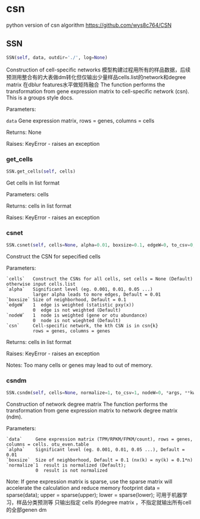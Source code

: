 # csn

python version of csn algorithm
https://github.com/wys8c764/CSN

## SSN
```python
SSN(self, data, outdir='./', log=None)
```
Construction of cell-specific networks
模型构建过程用所有的样品数据，后续预测用整合有的大表做dm转化但仅输出少量样品cells.list的network和degree matrix
在dblur features水平做矩阵融合
The function performs the transformation from gene expression matrix to cell-specific network (csn).
This is a groups style docs.

Parameters:

   `data`  Gene expression matrix, rows = genes, columns = cells

Returns:
    None

Raises:
    KeyError - raises an exception

### get_cells
```python
SSN.get_cells(self, cells)
```
Get cells in list format

Parameters:
    cells

Returns:
    cells in list format

Raises:
    KeyError - raises an exception

### csnet
```python
SSN.csnet(self, cells=None, alpha=0.01, boxsize=0.1, edgeW=0, to_csv=0, *args, **kwargs)
```
Construct the CSN for sepecified cells

Parameters:

    `cells`   Construct the CSNs for all cells, set cells = None (Default) otherwise input cells.list
    `alpha`   Significant level (eg. 0.001, 0.01, 0.05 ...)
              larger alpha leads to more edges, Default = 0.01
    `boxsize` Size of neighborhood, Default = 0.1
    `edgeW`   1  edge is weighted (statistic pxy(x))
              0  edge is not weighted (Default)
    `nodeW`   1  node is weighted (gene or otu abundance)
              0  node is not wieghted (Default)
    `csn`     Cell-specific network, the kth CSN is in csn{k}
              rows = genes, columns = genes

Returns:
    cells in list format

Raises:
    KeyError - raises an exception

Notes:
    Too many cells or genes may lead to out of memory.

### csndm
```python
SSN.csndm(self, cells=None, normalize=1, to_csv=1, nodeW=0, *args, **kwargs)
```
Construction of network degree matrix
The function performs the transformation from gene expression matrix to network degree matrix (ndm).

Parameters:

    `data`     Gene expression matrix (TPM/RPKM/FPKM/count), rows = genes, columns = cells. otu_even.table
    `alpha`    Significant level (eg. 0.001, 0.01, 0.05 ...), Default = 0.01
    `boxsize`  Size of neighborhood, Default = 0.1 (nx(k) = ny(k) = 0.1*n)
    `normalize`1  result is normalized (Default);
               0  result is not normalized

Note:
    If gene expression matrix is sparse, use the sparse matrix will accelerate the calculation and reduce memory footprint
    data = sparse(data); upper = sparse(upper); lower = sparse(lower);
    可用于机器学习，样品分类预测等
    只输出指定 cells 的degree matrix ，不指定就输出所有cell的全部genen dm

